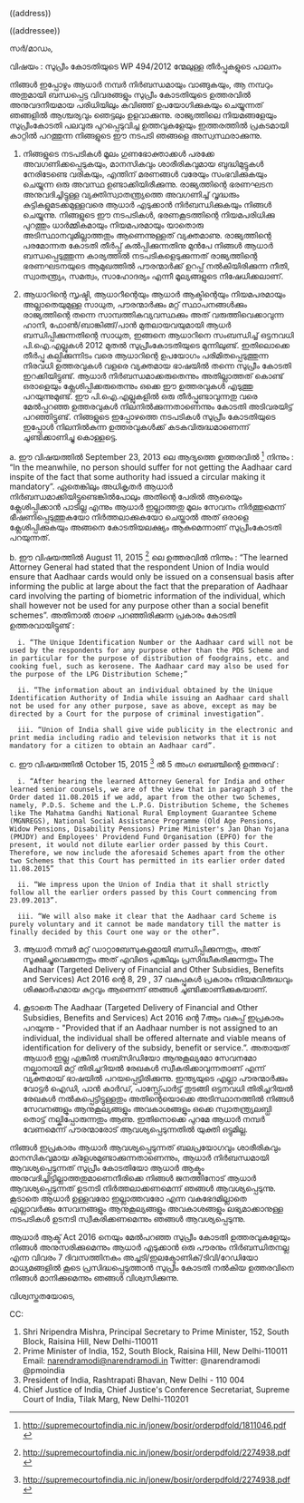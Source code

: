 ((address))

((addressee))

സര്‍/മാഡം,

വിഷയം : സുപ്രീം കോടതിയുടെ WP 494/2012 ന്മേലുള്ള തീര്‍പ്പുകളുടെ പാലനം


നിങ്ങള്‍ ഇപ്പോഴും ആധാര്‍ നമ്പര്‍ നിര്‍ബന്ധമായും വാങ്ങുകയും, ആ നമ്പറും അതുമായി ബന്ധപ്പെട്ട വിവരങ്ങളും സുപ്രീം കോടതിയുടെ ഉത്തരവില്‍ അനുവദനീയമായ പരിധിയിലും കവിഞ്ഞ് ഉപയോഗിക്കുകയും ചെയ്യുന്നത് ഞങ്ങളില്‍ ആശ്ചര്യവും ഞെട്ടലും ഉളവാക്കുന്നു. രാജ്യത്തിലെ നിയമങ്ങളേയും സുപ്രീംകോടതി പലവുരു പുറപ്പെടുവിച്ച ഉത്തവുകളേയും ഇത്തരത്തില്‍ പ്രകടമായി കാറ്റില്‍ പറത്തുന്ന നിങ്ങളുടെ ഈ നടപടി ഞങ്ങളെ അസ്വസ്ഥരാക്കുന്നു. 

1. നിങ്ങളുടെ നടപടികള്‍ മൂലം ഗുണഭോക്താക്കള്‍ പരക്കേ അവഗണിക്കപ്പെടുകയും, മാനസികവും ശാരീരികവുമായ ബുദ്ധിമുട്ടുകള്‍ നേരിടേണ്ടെ വരികയും, എന്തിന് മരണങ്ങള്‍ വരേയും സംഭവിക്കുകയും ചെയ്യുന്ന ഒരു അവസ്ഥ ഉണ്ടാക്കിയിരീക്കുന്നു. രാജ്യത്തിന്റെ ഭരണഘടന അനുവദിച്ചിട്ടുള്ള വ്യക്തിസ്വാതന്ത്ര്യത്തെ അവഗണിച്ച് വൃദ്ധരും കുട്ടികളുമടക്കമുള്ളവരെ ആധാര്‍ എടുക്കാന്‍ നിര്‍ബന്ധിക്കുകയും നിങ്ങള്‍ ചെയ്യുന്നു. നിങ്ങളുടെ ഈ നടപടികള്‍, ഭരണകൂടത്തിന്റെ നിയമപരിധിക്കു പുറത്തും ധാര്‍മ്മികമായും നിയമപരമായും യാതൊരു അടിസ്ഥാനവുമില്ലാത്തതും ആണെന്നുള്ളത് വ്യക്തമാണു. രാജ്യത്തിന്റെ പരമോന്നത കോടതി തീര്‍പ്പ് കല്‍പ്പിക്കുന്നതിനു മുന്‍പേ നിങ്ങള്‍ ആധാര്‍ ബന്ധപ്പെടുത്തുന്ന കാര്യത്തില്‍ നടപടികളെടുക്കുന്നത് രാജ്യത്തിന്റെ ഭരണഘടനയുടെ ആമുഖത്തില്‍ പൗരന്മാര്‍ക്ക് ഉറപ്പ് നല്‍കിയിരിക്കുന്ന നീതി, സ്വാതന്ത്ര്യം, സമത്വം, സാഹോദര്യം എന്നീ മൂല്യങ്ങളുടെ നിഷേധിക്കലാണ്.

2. ആധാറിന്റെ സൃഷ്ടി, ആധാറീന്റെയും ആധാര്‍ ആക്ടിന്റെയും നിയമപരമായും അല്ലാതെയുമുള്ള സാധുത, പൗരന്മാര്‍ക്കും മറ്റ് സ്ഥാപനങ്ങള്‍ക്കും രാജ്യത്തിന്റെ തന്നെ സാമ്പത്തികവ്യവസ്ഥക്കും അത് വരുത്തിവെക്കാവുന്ന ഹാനി, ഫോണ്‍/ബാങ്കിങ്ങ്/പാന്‍ മുതലായവയുമായി ആധര്‍ ബന്ധിപ്പിക്കുന്നതിന്റെ സാധുത, ഇങ്ങനെ ആധാറിനെ സംബന്ധിച്ച് ഒട്ടനവധി പി.ഐ.എല്ലുകള്‍ 2012 മുതല്‍ സുപ്രീംകോടതിയുടെ മുന്നിലുണ്ട്. ഇതിലൊക്കെ തീര്‍പ്പു കല്പിക്കുന്നിടം വരെ ആധാറിന്റെ ഉപയോഗം പരിമിതപ്പെടുത്തുന്ന നിരവധി ഉത്തരവുകള്‍ വളരെ വ്യക്തമായ ഭാഷയില്‍ തന്നെ സുപ്രീം കോടതി ഇറക്കിയിട്ടുണ്ട്. ആധാര്‍ നിര്‍ബന്ധമാക്കരുതെന്നും അതില്ലാത്തത് കൊണ്ട് ഒരാളെയും ക്ലേശിപ്പിക്കരുതെന്നും ഒക്കെ ഈ ഉത്തരവുകള്‍ എടുത്തു പറയുന്നുമുണ്ട്. ഈ പി.ഐ.എല്ലുകളില്‍ ഒരു തീര്‍പ്പുണ്ടാവുന്നതു വരെ മേല്‍പ്പറഞ്ഞ ഉത്തരവുകള്‍ നിലനില്‍ക്കുന്നതാണെന്നും കോടതി അടിവരയിട്ട് പറഞ്ഞിട്ടുണ്ട്. നിങ്ങളുടെ ഇപ്പോഴത്തെ നടപടികള്‍ സുപ്രീം കോടതിയുടെ ഇപ്പോള്‍ നിലനില്‍കുന്ന ഉത്തരവുകള്‍ക്ക് കടകവിരുദ്ധമാണെന്ന് ചൂണ്ടിക്കാണിച്ചു കൊള്ളട്ടെ. 

a. ഈ വിഷയത്തില്‍ September 23, 2013 ലെ  ആദ്യത്തെ ഉത്തരവില്‍ [^1] നിന്നും : “In the meanwhile, no person should suffer for  not  getting the Aadhaar card inspite of the fact that some authority had  issued a circular making it mandatory”. ഏതെങ്കിലും അധികൃതര്‍ ആധാര്‍ നിര്‍ബന്ധമാക്കിയിട്ടുണ്ടെങ്കില്‍പോലും അതിന്റെ പേരില്‍ ആരെയും ക്ലേശിപ്പിക്കാന്‍ പാടില്ല എന്നും ആധാര്‍ ഇല്ലാത്തതു മൂലം സേവനം നിര്‍ത്തുമെന്ന് ഭീഷണിപ്പെടുത്തുകയോ നിര്‍ത്തലാക്കുകയോ ചെയ്താല്‍ അത് ഒരാളെ ക്ലേശിപ്പിക്കുകയും അങ്ങനെ കോടതിയലക്ഷ്യം ആകുമെന്നാണ് സുപ്രീംകോടതി പറയുന്നത്.

b. ഈ വിഷയത്തില്‍ August 11, 2015 [^2] ലെ ഉത്തരവില്‍ നിന്നും : “The learned Attorney General had stated that the respondent Union of India would ensure that Aadhaar cards would only be issued on a consensual basis after informing the public at large about the fact that the preparation of Aadhaar card involving the parting of biometric information of the individual, which shall however not be used for any purpose other than a social benefit schemes”. അതിനാല്‍ താഴെ പറഞ്ഞിരിക്കുന്ന പ്രകാരം കോടതി ഉത്തരവായിട്ടുണ്ട് :

      i. “The Unique Identification Number or the Aadhaar card will not be used by the respondents for any purpose other than the PDS Scheme and in particular for the purpose of distribution of foodgrains, etc. and cooking fuel, such as kerosene. The Aadhaar card may also be used for the purpose of the LPG Distribution Scheme;”

      ii. “The information about an individual obtained by the Unique Identification Authority of India while issuing an Aadhaar card shall not be used for any other purpose, save as above, except as may be directed by a Court for the purpose of criminal investigation”.

      iii. “Union of India shall give wide publicity in the electronic and print media including radio and television networks that it is not mandatory for a citizen to obtain an Aadhaar card”.

c.  ഈ വിഷയത്തില്‍ October 15, 2015 [^2] ല്‍ 5 അംഗ ബെഞ്ചിന്റെ ഉത്തരവ് : 

      i. “After hearing the learned Attorney General for India and other learned senior counsels, we are of the view that in paragraph 3 of the Order dated 11.08.2015 if we add, apart from the other two Schemes, namely, P.D.S. Scheme and the L.P.G. Distribution Scheme, the Schemes like The Mahatma Gandhi National Rural Employment Guarantee Scheme (MGNREGS), National Social Assistance Programme (Old Age Pensions, Widow Pensions, Disability Pensions) Prime Minister's Jan Dhan Yojana (PMJDY) and Employees' Providend Fund Organisation (EPFO) for the present, it would not dilute earlier order passed by this Court. Therefore, we now include the aforesaid Schemes apart from the other two Schemes that this Court has permitted in its earlier order dated 11.08.2015”

      ii. “We impress upon the Union of India that it shall strictly follow all the earlier orders passed by this Court commencing from 23.09.2013”.

      iii. “We will also make it clear that the Aadhaar card Scheme is purely voluntary and it cannot be made mandatory till the matter is finally decided by this Court one way or the other”.

3. ആധാര്‍ നമ്പര്‍ മറ്റ് ഡാറ്റാബേസുകളുമായി ബന്ധിപ്പിക്കുന്നതും, അത് സൂക്ഷിച്ചുവെക്കുന്നതും അത് എവിടെ എങ്കിലും പ്രസിദ്ധീകരിക്കുന്നതും The Aadhaar (Targeted Delivery of Financial and Other Subsidies, Benefits and Services) Act 2016 ന്റെ  8, 29 , 37 വകുപ്പുകള്‍ പ്രകാരം നിയമവിരുദ്ധവും ശിക്ഷാര്‍ഹമായ കുറ്റവും ആണെന്ന് ഞങ്ങള്‍ ചൂണ്ടിക്കാണിക്കുകയാണ്. 

4. കൂടാതെ The Aadhaar (Targeted Delivery of Financial and Other Subsidies, Benefits and Services) Act 2016 ന്റെ 7ആം വകുപ്പ് ഇപ്രകാരം പറയുന്നു - "Provided that if an Aadhaar number is not assigned to an individual, the individual shall be offered alternate and viable means of identification for delivery of the subsidy, benefit or service.”. അതായത് ആധാര്‍ ഇല്ല എങ്കില്‍ സബ്സിഡിയോ ആനുകൂല്യമോ സേവനമോ നല്കാനായി മറ്റ് തിരിച്ചറിയല്‍ രേഖകള്‍ സ്വീകരിക്കാവുന്നതാണ് എന്ന് വ്യക്തമായ് ഭാഷയില്‍ പറയപ്പെട്ടിരിക്കുന്നു. ഇന്ത്യയുടെ എല്ലാ പൗരന്മാര്‍ക്കും വോട്ടര്‍ ഐഡി, പാന്‍ കാര്‍ഡ്, പാസ്സ്പോര്‍ട്ട് തുടങ്ങി ഒട്ടനവധി തിരിച്ചറിയല്‍ രേഖകള്‍ നല്‍കപ്പെട്ടിട്ടുള്ളതും അതിന്റെയൊക്കെ അടിസ്ഥാനത്തില്‍ നിങ്ങള്‍ സേവനങ്ങളും ആനുകൂല്യങ്ങളും അവകാശങ്ങളും ഒക്കെ സ്വാതന്ത്ര്യലബ്ധി തൊട്ട് നല്കിപ്പോരുന്നതും ആണു. ഇതിനൊക്കെ പുറമേ ആധാര്‍ നമ്പര്‍ വേണമെന്ന് പൗരന്മാരോട് ആവശ്യപ്പെടുന്നതില്‍ യുക്തി ഒട്ടുമില്ല.

നിങ്ങള്‍ ഇപ്രകാരം ആധാര്‍ ആവശ്യപ്പെടുന്നത് ബലപ്രയോഗവും ശാരീരികവും മാനസികവുമായ ക്ളേശമുണ്ടാക്കുന്നതാണെന്നും, ആധാര്‍ നിര്‍ബന്ധമായി ആവശ്യപ്പെടുന്നത് സുപ്രീം കോടതിയോ ആധാര്‍ ആക്ടും അനുവദിച്ചിട്ടില്ലാത്തതുമാണെനീരിക്കെ നിങ്ങള്‍ ജനത്തിനോട് ആധാര്‍ ആവശ്യപ്പെടുന്നത് ഉടനടി നിര്‍ത്തലാക്കണമെന്ന് ഞങ്ങള്‍ ആവശ്യപ്പെടുന്നു. കൂടാതെ ആധാര്‍ ഉള്ളവരോ ഇല്ലാത്തവരോ എന്ന വകഭേദമില്ലാതെ എല്ലാവര്‍ക്കും സേവനങ്ങളും ആനുകൂല്യങ്ങളും അവകാശങ്ങളും ലഭ്യമാക്കാനുള്ള നടപടികള്‍ ഉടനടി സ്വീകരിക്കണമെന്നും ഞങ്ങള്‍ ആവശ്യപ്പെടുന്നു.

ആധാര്‍ ആക്ട് Act 2016 നെയും മേല്‍പറഞ്ഞ സുപ്രീം കോടതി ഉത്തരവുകളേയും നിങ്ങള്‍ അനുസരിക്കുമെന്നും ആധാര്‍ എടുക്കാന്‍ ഒരു പൗരനും നിര്‍ബന്ധിതനല്ല എന്ന വിവരം 7 ദിവസത്തിനകം അച്ചടി/ഇലക്ടോണിക്/ടിവി/റേഡിയോ മാധ്യമങ്ങളില്‍ കൂടെ പ്രസിദ്ധപ്പെടുത്താന്‍ സുപ്രീം കോടതി നല്‍കിയ ഉത്തരവിനെ നിങ്ങള്‍ മാനിക്കുമെന്നും ഞങ്ങള്‍ വിശ്വസിക്കുന്നു.

വിശ്വസ്തതയോടെ, 

CC:

1. Shri Nripendra Mishra, Principal Secretary to Prime Minister, 152, South Block, Raisina Hill, New Delhi-110011
2. Prime Minister of India, 152, South Block, Raisina Hill, New Delhi-110011 Email: narendramodi@narendramodi.in Twitter: @narendramodi @pmoindia
3. President of India, Rashtrapati Bhavan, New Delhi - 110 004
4. Chief Justice of India, Chief Justice's Conference Secretariat, Supreme Court of India, Tilak Marg, New Delhi-110201

[^1]: http://supremecourtofindia.nic.in/jonew/bosir/orderpdfold/1811046.pdf
[^2]: http://supremecourtofindia.nic.in/jonew/bosir/orderpdfold/2274938.pdf
